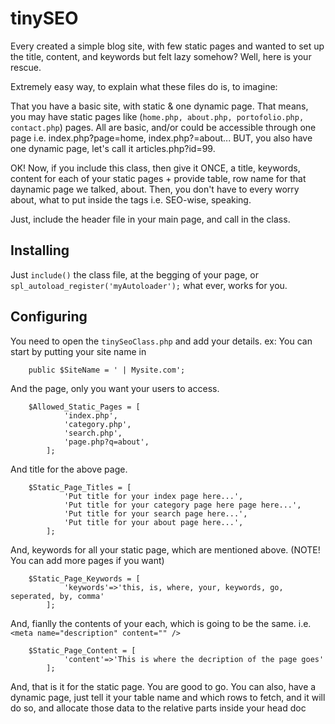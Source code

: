 tinySEO
===========================

Every created a simple blog site, with few static pages and wanted to set up the title, content, and keywords but felt lazy somehow? Well, here is your rescue. 


Extremely easy way, to explain what these files do is, to imagine: 

That you have a basic site, with static & one dynamic page. That means, you may have static pages like (`home.php, about.php, portofolio.php, contact.php`) pages. All are basic, and/or could be accessible through one page i.e. index.php?page=home, index.php?=about... BUT, you also have one dynamic page, let's call it articles.php?id=99. 

OK! Now, if you include this class, then give it ONCE, a title, keywords, content for each of your static pages + provide table, row name for that daynamic page we talked, about. Then, you don't have to every worry about, what to put inside the </head></head> tags i.e. SEO-wise, speaking. 


Just, include the header file in your main page, and call in the class. 


## Installing  

Just `include()` the class file, at the begging of your page, or `spl_autoload_register('myAutoloader');` what ever, works for you. 

## Configuring

You need to open the `tinySeoClass.php` and add your details. ex: You can start by putting your site name in

		public $SiteName = ' | Mysite.com';
	 
And the page, only you want your users to access. 

		$Allowed_Static_Pages = [
				'index.php', 
				'category.php', 
				'search.php', 
				'page.php?q=about', 
			];		 


And title for the above page. 

		$Static_Page_Titles = [
				'Put title for your index page here...',
				'Put title for your category page here page here...',
				'Put title for your search page here...',
				'Put title for your about page here...',
			];

And, keywords for all your static page, which are mentioned above. (NOTE! You can add more pages if you want)

		$Static_Page_Keywords = [
				'keywords'=>'this, is, where, your, keywords, go, seperated, by, comma'
			];

And, fianlly the contents of your each, which is going to be the same. i.e. `<meta name="description" content="" />`

		$Static_Page_Content = [
				'content'=>'This is where the decription of the page goes'
			];



And, that is it for the static page. You are good to go. You can also, have a dynamic page, just tell it your table name and which rows to fetch, and it will do so, and allocate those data to the relative parts inside your head doc



